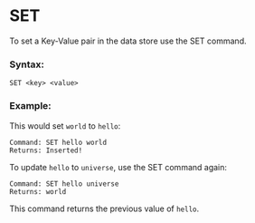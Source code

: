 # SET
To set a Key-Value pair in the data store use the SET command.

### Syntax:
```
SET <key> <value>
```

### Example:
This would set `world` to `hello`:
```
Command: SET hello world
Returns: Inserted!
```

To update `hello` to `universe`, use the SET command again:
```
Command: SET hello universe
Returns: world
```
This command returns the previous value of `hello`.